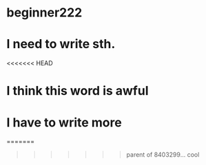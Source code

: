 # beginner222
# I need to write sth.
<<<<<<< HEAD
# I think this word is awful
# I have to write more
=======
>>>>>>> parent of 8403299... cool
